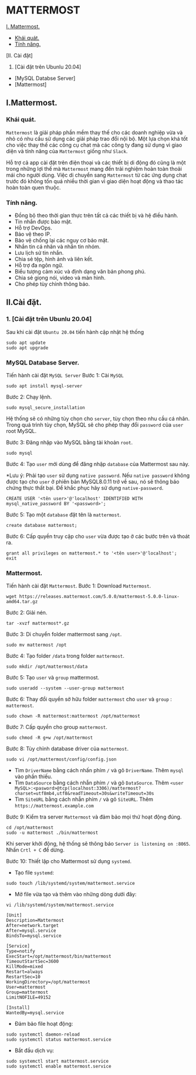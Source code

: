 # MATTERMOST
[I. Mattermost.](#mattermost)
- [Khái quát.](#khaiquat)
- [Tính năng.](#tinhnang)

[II. Cài đặt]
1. [Cài đặt trên Ubunlu 20.04]
  - [MySQL Databse Server]
  - [Mattermost]

## <a name=mattermost></a> I.Mattermost.
### <a name=khaiquat></a>Khái quát.
`Mattermost` là giải pháp phần mềm thay thế cho các doanh nghiệp vừa và nhỏ có nhu cầu sử dụng các giải pháp trao đổi nội bộ.
Một lựa chọn khá tốt cho việc thay thế các công cụ chat mà các công ty đang sử dụng vì giao diện và tính năng của `Mattermost` giống như `Slack`.

Hỗ trợ cả app cài đặt trên điện thoại và các thiết bị di động đó cũng là một trong những lợi thế mà `Mattermost` mang đến trải nghiệm hoàn toàn thoải mái cho người dùng. Việc di chuyển sang `Mattermost` từ các ứng dụng chat trước đó không tốn quá nhiều thời gian vì giao diện hoạt động và thao tác hoàn toàn quen thuộc.

### <a name=tinhnang></a>Tính năng.
- Đồng bộ theo thời gian thực trên tất cả các thiết bị và hệ điều hành.
- Tin nhắn được bảo mật.
- Hỗ trợ DevOps.
- Bảo vệ theo IP.
- Bảo vệ chống lại các nguy cơ bảo mật.
- Nhắn tin cá nhân và nhắn tin nhóm.
- Lưu lịch sử tin nhắn.
- Chia sẻ tệp, hình ảnh và liên kết.
- Hỗ trợ đa ngôn ngữ.
- Biểu tượng cảm xúc và định dạng văn bản phong phú.
- Chia sẻ giọng nói, video và màn hình.
- Cho phép tùy chỉnh thông báo.


## <a name=mattermost></a> II.Cài đặt.
### 1. [Cài đặt trên Ubunlu 20.04]
Sau khi cài đặt `Ubuntu 20.04` tiến hành cập nhật hệ thống
```
sudo apt update
sudo apt upgrade
```

### MySQL Database Server.
Tiến hành cài đặt `MySQL Server`
Bước 1: Cài `MySQL`
```
sudo apt install mysql-server
```
Bước 2: Chạy lệnh.
```
sudo mysql_secure_installation
```
Hệ thống sẽ có những tùy chọn cho `server`, tùy chọn theo nhu cầu cá nhân.
Trong quá trình tùy chọn, MySQL sẽ cho phép thay đổi `password` của `user` root MySQL.

Bước 3: Đăng nhập vào MySQL bằng tài khoản `root`.
```
sudo mysql
```
Bước 4: Tạo `user` mới dùng để đăng nhập `database` của Mattermost sau này.

*Lưu ý: Phải tạo `user` sử dụng `native password`. Nếu `native password` không được tạo cho `user` ở phiên bản MySQL8.0.11 trở về sau, nó sẽ thông báo chứng thực thất bại. Để khắc phục hãy sử dụng `native-password`.

```
CREATE USER '<tên user>'@'localhost' IDENTIFIED WITH mysql_native_password BY '<password>';
```
Bước 5: Tạo một `database` đặt tên là `mattermost`.
```
create database mattermost;
```
Bước 6: Cấp quyền truy cập cho `user` vừa được tạo ở các bước trên và thoát ra.
```
grant all privileges on mattermost.* to '<tên user>'@'localhost';
exit
```
### Mattermost.
Tiến hành cài đặt `Mattermost`.
Bước 1: Download `Mattermost`.
```
wget https://releases.mattermost.com/5.0.0/mattermost-5.0.0-linux-amd64.tar.gz
```
Bước 2: Giải nén.
```
tar -xvzf mattermost*.gz
```
Bước 3: Di chuyển folder mattermost sang `/opt`.
```
sudo mv mattermost /opt
```
Bước 4: Tạo folder `/data` trong folder `mattermost`.
```
sudo mkdir /opt/mattermost/data
```
Bước 5: Tạo `user` và `group` mattermost.
```
sudo useradd --system --user-group mattermost
```
Bước 6: Thay đổi quyền sở hữu folder `mattermost` cho `user` và `group` : `mattermost`.
```
sudo chown -R mattermost:mattermost /opt/mattermost
```
Bước 7: Cấp quyền cho group `mattermost`.
```
sudo chmod -R g+w /opt/mattermost
```
Bước 8: Tùy chỉnh database driver của `mattermost`.
```
sudo vi /opt/mattermost/config/config.json
```
- Tìm `DriverName` bằng cách nhấn phím `/` và gõ `DriverName`. Thêm `mysql` vào phần thiếu.
- Tìm `DataSource` bằng cách nhẫn phím `/` và gõ `DataSource`. Thêm `<user MySQL>:<pasword>@tcp(localhost:3306)/mattermost?charset=utf8mb4,utf8&readTimeout=30s&writeTimeout=30s`
- Tìm `SiteURL` bằng cách nhẫn phím `/` và gõ `SiteURL`. Thêm `https://mattermost.example.com`

Bước 9: Kiểm tra server `Mattermost` và đảm bảo mọi thứ hoạt động đúng.
```
cd /opt/mattermost
sudo -u mattermost ./bin/mattermost
```
Khi server khởi động, hệ thống sẽ thông báo `Server is listening on :8065`.
Nhấn `Crtl + C` để dừng.

Bước 10: Thiết lập cho Mattermost sử dụng `systemd`.
- Tạo file `systemd`:
```
sudo touch /lib/systemd/system/mattermost.service
```
- Mở file vừa tạo và thêm vào những dòng dưới đây:
```
vi /lib/systemd/system/mattermost.service
```
```
[Unit]
Description=Mattermost
After=network.target
After=mysql.service
BindsTo=mysql.service

[Service]
Type=notify
ExecStart=/opt/mattermost/bin/mattermost
TimeoutStartSec=3600
KillMode=mixed
Restart=always
RestartSec=10
WorkingDirectory=/opt/mattermost
User=mattermost
Group=mattermost
LimitNOFILE=49152

[Install]
WantedBy=mysql.service
```
- Đảm bảo file hoạt động:
```
sudo systemctl daemon-reload
sudo systemctl status mattermost.service
```
- Bắt đầu dịch vụ:
```
sudo systemctl start mattermost.service
sudo systemctl enable mattermost.service
```

